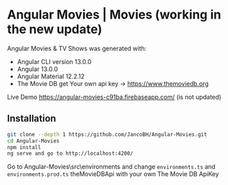 # Angular Movies | Movies (working in the new update)

Angular Movies & TV Shows was generated with:
- Angular CLI version 13.0.0
- Angular 13.0.0
- Angular Material 12.2.12
- The Movie DB get Your own api key -> https://www.themoviedb.org

Live Demo https://angular-movies-c91ba.firebaseapp.com/ (is not updated)

## Installation

```bash
git clone --depth 1 https://github.com/JancoBH/Angular-Movies.git
cd Angular-Movies
npm install
ng serve and go to http://localhost:4200/
```
Go to Angular-Movies\src\environments and change ```environments.ts``` and ```environments.prod.ts``` theMovieDBApi with your own The Movie DB ApiKey
